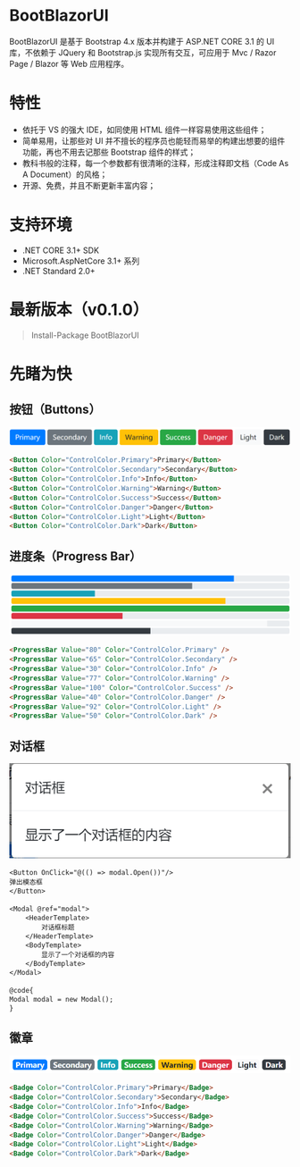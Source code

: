 # BootBlazorUI
BootBlazorUI 是基于 Bootstrap 4.x 版本并构建于 ASP.NET CORE 3.1 的 UI 库，不依赖于 JQuery 和 Bootstrap.js 实现所有交互，可应用于 Mvc / Razor Page / Blazor 等 Web 应用程序。

# 特性
* 依托于 VS 的强大 IDE，如同使用 HTML 组件一样容易使用这些组件；
* 简单易用，让那些对 UI 并不擅长的程序员也能轻而易举的构建出想要的组件功能，再也不用去记那些 Bootstrap 组件的样式；
* 教科书般的注释，每一个参数都有很清晰的注释，形成注释即文档（Code As A Document）的风格；
* 开源、免费，并且不断更新丰富内容；

# 支持环境
* .NET CORE 3.1+ SDK
* Microsoft.AspNetCore 3.1+ 系列
* .NET Standard 2.0+

# 最新版本（v0.1.0）
> Install-Package BootBlazorUI

# 先睹为快

## 按钮（Buttons）
![按钮](img/demo-button.png)
```html
<Button Color="ControlColor.Primary">Primary</Button>
<Button Color="ControlColor.Secondary">Secondary</Button>
<Button Color="ControlColor.Info">Info</Button>
<Button Color="ControlColor.Warning">Warning</Button>
<Button Color="ControlColor.Success">Success</Button>
<Button Color="ControlColor.Danger">Danger</Button>
<Button Color="ControlColor.Light">Light</Button>
<Button Color="ControlColor.Dark">Dark</Button>
```
## 进度条（Progress Bar）
![进度条](img/demo-progress-bar.png)
```html
<ProgressBar Value="80" Color="ControlColor.Primary" />
<ProgressBar Value="65" Color="ControlColor.Secondary" />
<ProgressBar Value="30" Color="ControlColor.Info" />
<ProgressBar Value="77" Color="ControlColor.Warning" />
<ProgressBar Value="100" Color="ControlColor.Success" />
<ProgressBar Value="40" Color="ControlColor.Danger" />
<ProgressBar Value="92" Color="ControlColor.Light" />
<ProgressBar Value="50" Color="ControlColor.Dark" />
```

## 对话框
![对话框](img/demo-modal.png)
```
<Button OnClick="@(() => modal.Open())"/>
弹出模态框
</Button>

<Modal @ref="modal">
    <HeaderTemplate>
        对话框标题
    </HeaderTemplate>
    <BodyTemplate>
        显示了一个对话框的内容
    </BodyTemplate>
</Modal>

@code{
Modal modal = new Modal();
}
```

## 徽章
![徽章](img/demo-badge.png)
```html
<Badge Color="ControlColor.Primary">Primary</Badge>
<Badge Color="ControlColor.Secondary">Secondary</Badge>
<Badge Color="ControlColor.Info">Info</Badge>
<Badge Color="ControlColor.Success">Success</Badge>
<Badge Color="ControlColor.Warning">Warning</Badge>
<Badge Color="ControlColor.Danger">Danger</Badge>
<Badge Color="ControlColor.Light">Light</Badge>
<Badge Color="ControlColor.Dark">Dark</Badge>
```